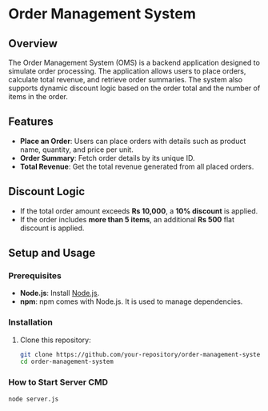 # Order Management System

## Overview
The Order Management System (OMS) is a backend application designed to simulate order processing. The application allows users to place orders, calculate total revenue, and retrieve order summaries. The system also supports dynamic discount logic based on the order total and the number of items in the order.

## Features
- **Place an Order**: Users can place orders with details such as product name, quantity, and price per unit.
- **Order Summary**: Fetch order details by its unique ID.
- **Total Revenue**: Get the total revenue generated from all placed orders.

## Discount Logic
- If the total order amount exceeds **Rs 10,000**, a **10% discount** is applied.
- If the order includes **more than 5 items**, an additional **Rs 500** flat discount is applied.

## Setup and Usage


### Prerequisites
- **Node.js**: Install [Node.js](https://nodejs.org/).
- **npm**: npm comes with Node.js. It is used to manage dependencies.


### Installation
1. Clone this repository:
   ```bash
   git clone https://github.com/your-repository/order-management-system.git
   cd order-management-system

### How to Start Server CMD
    node server.js
